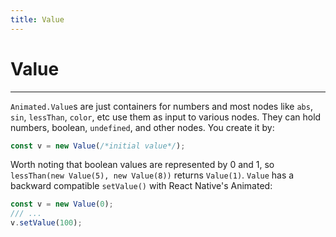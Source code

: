 ```yaml
---
title: Value
---
```


# Value

---

`Animated.Value`s are just containers for numbers and most nodes like `abs`, `sin`, `lessThan`, `color`, etc use them as input to various nodes.
They can hold numbers, boolean, `undefined`, and other nodes.
You create it by:

```js
const v = new Value(/*initial value*/);
```

Worth noting that boolean values are represented by 0 and 1, so `lessThan(new Value(5), new Value(8))` returns `Value(1)`.
`Value` has a backward compatible `setValue()` with React Native's Animated:

```js
const v = new Value(0);
/// ...
v.setValue(100);
```
